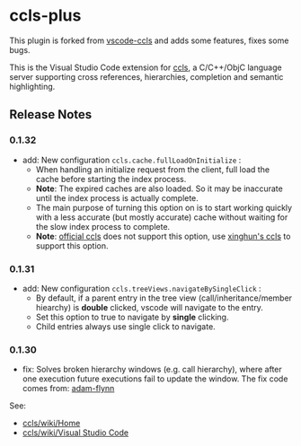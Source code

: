 # ccls-plus

This plugin is forked from [vscode-ccls](https://github.com/MaskRay/vscode-ccls) and adds some features, fixes some bugs.

This is the Visual Studio Code extension for [ccls](https://github.com/MaskRay/ccls),
 a C/C++/ObjC language server supporting cross references, hierarchies, completion and semantic highlighting.


## Release Notes

### 0.1.32
* add: New configuration `ccls.cache.fullLoadOnInitialize` :
    * When handling an initialize request from the client, full load the cache before starting the index process. 
    * **Note**: The expired caches are also loaded. So it may be inaccurate until the index process is actually complete. 
    * The main purpose of turning this option on is to start working quickly with a less accurate (but mostly accurate) cache without waiting for the slow index process to complete.
    * **Note**: [official ccls](https://github.com/MaskRay/ccls) does not support this option, use [xinghun's ccls](https://github.com/xinghun/ccls) to support this option.

### 0.1.31
* add: New configuration `ccls.treeViews.navigateBySingleClick` :
    * By default, if a parent entry in the tree view (call/inheritance/member hiearchy) is **double** clicked, vscode will navigate to the entry. 
    * Set this option to true to navigate by **single** clicking.
    * Child entries always use single click to navigate.
### 0.1.30
* fix: Solves broken hierarchy windows (e.g. call hierarchy), where after one execution future executions fail to update the window. The fix code comes from: [adam-flynn](https://github.com/adam-flynn/vscode-ccls)


See:

* [ccls/wiki/Home](https://github.com/MaskRay/ccls/wiki/Home)
* [ccls/wiki/Visual Studio Code](https://github.com/MaskRay/ccls/wiki/Visual-Studio-Code)
